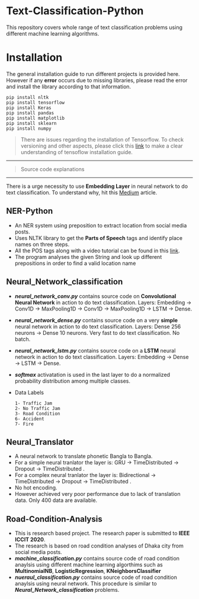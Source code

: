 # Text-Classification-Python

This repository covers whole range of text classification problems using different machine learning algorithms.

# Installation
The general installation guide to run different projects is provided here. However if any **error** occurs due to missing libraries, please read the error and install the library according to that information.

```
pip install nltk
pip install tensorflow
pip install Keras
pip install pandas
pip install matplotlib
pip install sklearn
pip install numpy
```
> There are issues regarding the installation of Tensorflow. To check versioning and other aspects, please click this [link](https://github.com/Yunus0or1/Object-Detection-Python/blob/master/README.md) to make a clear understanding of tensoflow installation guide. 

___
> Source code explanations
___

There is a urge necessity to use **Embedding Layer** in neural network to do text classification. To understand why, hit this [Medium](https://towardsdatascience.com/deep-learning-4-embedding-layers-f9a02d55ac12) article. 


## NER-Python

 - An NER system using preposition to extract location from social media posts.
 - Uses NLTK library to get the **Parts of Speech** tags and identify place names on three steps.
 - All the POS tags along with a video tutorial can be found in this [link](https://pythonprogramming.net/natural-language-toolkit-nltk-part-speech-tagging/).
 - The program analyses the given String and look up different prepositions in order to find a valid location name


## Neural_Network_classification

 - ***neural_network_conv.py*** contains source code on **Convolutional Neural Network** in action to do text classification. Layers: Embedding &#8594; Conv1D &#8594; MaxPooling1D &#8594; Conv1D &#8594; MaxPooling1D &#8594; LSTM &#8594; Dense.
 - ***neural_network_dense.py*** contains source code on a very **simple** neural network in action to do text classification. Layers: Dense 256 neurons &#8594; Dense 10 neurons. Very fast to do text classification. No batch.
  - ***neural_network_lstm.py*** contains source code on a **LSTM** neural network in action to do text classification. Layers: Embedding &#8594; Dense &#8594; LSTM &#8594;  Dense.
 - ***softmax*** activatation is used in the last layer to do a normalized probability distribution among multiple classes.
 - Data Labels
 
   ```
   1- Traffic Jam
   2- No Traffic Jam
   3- Road Condition
   6- Accident
   7- Fire
   ````
 
## Neural_Translator

 - A neural network to translate phonetic Bangla to Bangla.
 - For a simple neural tranlator the layer is: GRU &#8594; TimeDistributed &#8594; Dropout &#8594; TimeDistributed .
 - For a complex neural tranlator the layer is: Bidirectional &#8594; TimeDistributed &#8594; Dropout &#8594; TimeDistributed .
 - No hot encoding.
 - However achieved very poor performance due to lack of translation data. Only 400 data are available.
  
## Road-Condition-Analysis

 - This is research based project. The research paper is submitted to **IEEE ICCIT 2020**.
 - The research is based on road condition analyses of Dhaka city from social media posts.
 - ***machine_classification.py***  contains source code of road condition anaylsis using different machine learning algorthims such as **MultinomialNB**, **LogisticRegression**, **KNeighborsClassifier**
  - ***nueraul_classification.py***  contains source code of road condition anaylsis using neural network. This procedure is similar to ***Neural_Network_classification*** problems.


 
 
 
 
 
 
 
 
 
 
 
 
 
 
 
 
 
